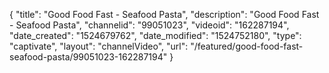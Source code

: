 {
    "title": "Good Food Fast - Seafood Pasta",
    "description": "Good Food Fast - Seafood Pasta",
    "channelid": "99051023",
    "videoid": "162287194",
    "date_created": "1524679762",
    "date_modified": "1524752180",
    "type": "captivate",
    "layout": "channelVideo",
    "url": "\/featured\/good-food-fast-seafood-pasta\/99051023-162287194"
}